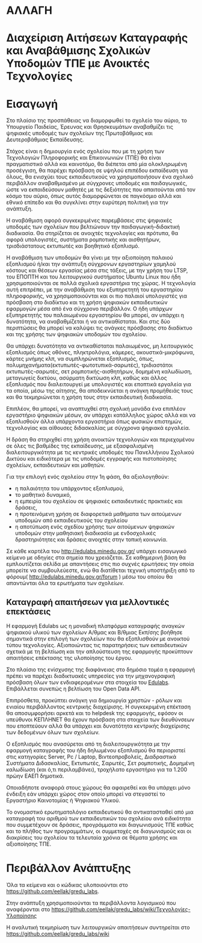 # ΑΛΛΑΓΗ

# Διαχείριση Αιτήσεων Καταγραφής και Αναβάθμισης Σχολικών Υποδομών ΤΠΕ με Ανοικτές Τεχνολογίες

# Εισαγωγή

Στο πλαίσιο της προσπάθειας να διαμορφωθεί το σχολείο του αύριο, το Υπουργείο Παιδείας, Έρευνας και Θρησκευμάτων αναβαθμίζει τις ψηφιακές υποδομές των σχολείων της Πρωτοβάθμιας και Δευτεροβάθμιας  Εκπαίδευσης. 

Στόχος είναι η δημιουργία ενός σχολείου που με τη χρήση των Τεχνολογιών Πληροφορικής και Επικοινωνιών (ΤΠΕ) θα είναι πραγματιστικό αλλά και καινοτόμο, θα διέπεται από μία ολοκληρωμένη προσέγγιση, θα παρέχει πρόσβαση σε υψηλού επιπέδου εκπαίδευση για όλους, θα ενισχύει τους εκπαιδευτικούς να χρησιμοποιήσουν ένα σχολικό περιβάλλον αναβαθμισμένο με σύγχρονες υποδομές και παιδαγωγικές, ώστε να εκπαιδεύσουν μαθητές με τις δεξιότητες που απαιτούνται από τον κόσμο του αύριο, όπως αυτός διαμορφώνεται σε παγκόσμιο αλλά και εθνικό επίπεδο και θα συγκλίνει στην ευρύτερη πολιτική για την ανάπτυξη. 

Η αναβάθμιση αφορά συγκεκριμένες παρεμβάσεις στις ψηφιακές υποδομές των σχολείων που βελτιώνουν την παιδαγωγική–διδακτική διαδικασία. Θα στηρίζεται σε ανοιχτές τεχνολογίες και πρότυπα, θα αφορά υπολογιστές, συστήματα ρομποτικής και αισθητήρων, τρισδιάστατους εκτυπωτές και βοηθητικό εξοπλισμό.

Η αναβάθμιση των υποδομών θα γίνει με την αξιοποίηση παλαιού εξοπλισμού ή/και την ανάπτυξη σύγχρονων εργαστηρίων χαμηλού κόστους και θέσεων εργασίας μέσα στις τάξεις, με την χρήση του LTSP, του ΕΠΟΠΤΗ και του λειτουργικού συστήματος Ubuntu Linux που ήδη χρησιμοποιούνται σε πολλά σχολικά εργαστήρια της χώρας. Η τεχνολογία αυτή επιτρέπει, με την αναβάθμιση του εξυπηρετητή του εργαστηρίου πληροφορικής, να χρησιμοποιούνται και οι πιο παλαιοί υπολογιστές για πρόσβαση στο διαδίκτυο και τη χρήση ψηφιακών εκπαιδευτικών εφαρμογών μέσα από ένα σύγχρονο περιβάλλον. Ο ήδη υπάρχων εξυπηρετητής του παλαιωμένου εργαστηρίου θα μπορεί, αν υπάρχει η δυνατότητα, να αναβαθμίζεται ή να αντικαθίσταται. Και στις δύο περιπτώσεις θα μπορεί να καλύψει τις ανάγκες πρόσβασης στο διαδίκτυο και της χρήσης των ψηφιακών υποδομών του σχολείου.

Θα υπάρχει δυνατότητα να αντικαθίσταται παλαιωμένος, μη λειτουργικός εξοπλισμός όπως οθόνες, πληκτρολόγια, κάμερες, ακουστικά-μικρόφωνα, κάρτες μνήμης κλπ, να συμπληρώνεται εξοπλισμός, όπως, πολυμηχανήματα(εκτυπωτές-φωτοτυπικά-σαρωτές), τριδιαστάτοι εκτυπωτές-σαρωτές, σετ ρομποτικής-αισθητήρων, δομημένη καλωδίωση, μεταγωγείς δικτύου, ασύρματη δικτύωση κλπ, καθώς και άλλος εξοπλισμός που διαλειτουργεί με υπολογιστές και εποπτικά εργαλεία για τα οποία, μέσω της αίτησης, θα αποδεικνύεται η ανάγκη προμήθειάς τους και θα τεκμηριώνεται η χρήση τους στην εκπαιδευτική διαδικασία. 

Επιπλέον, θα μπορεί, να αναπτυχθεί στη σχολική μονάδα ένα επιπλέον εργαστήριο ψηφιακών μέσων, αν υπάρχει κατάλληλος χώρος αλλά και να εξοπλισθούν άλλα υπάρχοντα εργαστήρια όπως φυσικών επιστημών, τεχνολογίας και αίθουσες διδασκαλίας με σύγχρονα ψηφιακά εργαλεία. 

Η δράση θα στηριχθεί στη χρήση ανοικτών τεχνολογιών και περιεχομένου σε όλες τις βαθμίδες της εκπαίδευσης, με εξασφαλισμένη διαλειτουργικότητα με τις κεντρικές υποδομές του Πανελλήνιου Σχολικού Δικτύου και ειδικότερα με τις υποδομές εγγραφής και πιστοποίησης σχολείων, εκπαιδευτικών και μαθητών.  

Για την επιλογή ενός σχολείου στην 1η φάση, θα αξιολογηθούν:
- η παλαιότητα του υπάρχοντος εξοπλισμού,
- το μαθητικό δυναμικό, 
- η εμπειρία του σχολείου σε ψηφιακές εκπαιδευτικές πρακτικές και δράσεις, 
- η προτεινόμενη χρήση σε διαφορετικά μαθήματα των αιτούμενων υποδομών από  εκπαιδευτικούς του σχολείου 
- η αποτύπωση ενός σχεδίου χρήσης των αιτούμενων ψηφιακών υποδομών στην μαθησιακή διαδικασία με ενδοσχολικές δραστηριότητες και δράσεις ανοιχτές στην τοπική κοινωνία.

Σε κάθε καρτέλα του http://edulabs.minedu.gov.gr/ υπάρχει εισαγωγικό κείμενο με οδηγίες στα σημεία που χρειάζεται. Σε καθημερινή βάση θα εμπλουτίζεται σελίδα με απαντήσεις στις πιο συχνές ερωτήσεις την οποία μπορείτε να συμβουλεύεστε, ενώ θα διατίθεται τεχνική υποστήριξη από το φόρουμ( http://edulabs.minedu.gov.gr/forum )  μέσω του οποίου θα απαντώνται όλα τα ερωτήματα των σχολείων. 

## Καταγραφή απαιτήσεων για μελλοντικές επεκτάσεις

H εφαρμογή Edulabs ως η μοναδική πλατφόρμα καταγραφής αναγκών ψηφιακού υλικού των σχολείων Α/θμας και Β/θμιας Εκπ/σης βοήθησε σημαντικά στην επιλογή των σχολείων που θα εξοπλισθούν με ανοικτού τύπου τεχνολογίες. Αξιοποιώντας τις παρατηρήσεις των εκπαιδευτικών σχετικά με τη βελτίωση και την απλούστευση της εφαρμογής προκύπτουν απαιτήσεις επέκτασης της υλοποίησης του έργου.

Στο πλαίσιο της ενίσχυσης της διαφάνειας στο δημόσιο τομέα η εφαρμογή πρέπει να παρέχει διαδικτυακές υπηρεσίες για την μηχανογραφική πρόσβαση όλων των ενδιαφερομένων στα στοιχεία του [Edulabs](http://edulabs.minedu.gov.gr/). Επιβάλλεται συνεπώς η βελτίωση του Open Data API.

Επιπρόσθετα, προκύπτει ανάγκη για δημιουργία χρηστών - ρόλων και ενιαίου περιβάλλοντος κεντρικής διαχείρισης. Η συγκεκριμένη επέκταση θα αποσυμφορήσει αρκετά και το helpdesk της εφαρμογής, εφόσον οι υπεύθυνοι ΚΕΠΛΗΝΕΤ θα έχουν πρόσβαση στα στοιχεία των διευθύνσεων που εποπτεύουν αλλά θα υπάρχει και δυνατότητα κεντρικής διαχείρισης των δεδομένων όλων των σχολείων. 

Ο εξοπλισμός που ανασύρεται από τη διαλειτουργικότητα με την εφαρμογή καταγραφής του ήδη δηλωμένου εξοπλισμού θα περιοριστεί στις κατηγορίες Server, Pc / Laptop, Βιντεοπροβολείς, Διαδραστικά Συστήματα Διδασκαλίας, Εκτυπωτές, Σαρωτές, Σετ ρομποτικής, Δομημένη καλωδίωση (και ό,τι περιλαμβάνει), τροχήλατο εργαστήριο για τα 1.200 πρώην ΕΑΕΠ δημοτικά.

Οποιαδήποτε αναφορά στους χώρους θα αφαιρεθεί και θα υπάρχει μόνο ένδειξη εάν υπάρχει χώρος στον οποίο μπορεί να στεγαστεί το Εργαστήριο Καινοτομίας ή Ψηφιακού Υλικού.

Το ονομαστικό ερωτηματολόγιο εκπαιδευτικού θα αντικατασταθεί από μια καταγραφή του αριθμού των εκπαιδευτικών του σχολείου ανά ειδικότητα που συμμετέχουν σε δράσεις, προγράμματα και διαγωνισμούς ΤΠΕ καθώς και το πλήθος των προγραμμάτων, οι συμμετοχές σε διαγωνισμούς και οι διακρίσεις του σχολείου τα τελευταία χρόνια σε θέματα χρήσης και αξιοποίησης ΤΠΕ.

# Περιβάλλον Ανάπτυξης

Όλα τα κείμενα και ο κώδικας υλοποιούνται στο https://github.com/eellak/gredu_labs. 

Στην ανάπτυξη χρησιμοποιούνται τα περιβάλλοντα λογισμικού που αναφέρονται στο  https://github.com/eellak/gredu_labs/wiki/Τεχνολογίες-Υλοποίησης

Η αναλυτική τεκμηρίωση των λειτουργικών απαιτήσεων συντηρείται στο https://github.com/eellak/gredu_labs/wiki 
